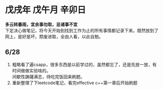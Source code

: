 # 戊戌年 戊午月 辛卯日
**多云转暴雨，宜余事勿取，忌诸事不宜**      
下定决心做笔记，将今天开始到找到工作为止的所有事情都记录下来。既然放到了网上，是好是坏，颓废进取，全由人看，以此自勉。
## 6/28
1. 粗略看了遍csapp，很多东西是以前学过的，虽然都忘了，还是先放一放，有时间做做实验啥的。  
间歇性踌躇满志，待吃完饭回来刷题。  
2. 重新整理了下leetcode笔记，看完effective c++第一章后开始刷题
